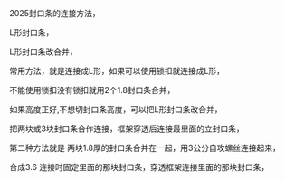 
2025封口条的连接方法，

L形封口条，

L形封口条改合并，

常用方法，就是连接成L形，如果可以使用锁扣就连接成L形，

不能使用锁扣没有锁扣就用2个1.8封口条合并，

如果高度正好,不想切封口条高度，可以把L形封口条改合并，

把两块或3块封口条合作连接，框架穿透后连接最里面的立封口条，

第二种方法就是 两块1.8厚的封口条合并在一起，用3公分自攻螺丝连接起来，

合成3.6 连接时固定里面的那块封口条，穿透框架连接里面的那块封口条，






